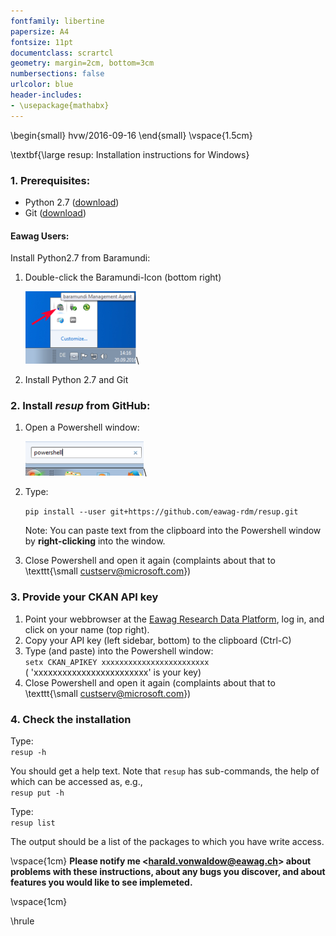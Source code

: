 ```yaml
---
fontfamily: libertine
papersize: A4
fontsize: 11pt
documentclass: scrartcl
geometry: margin=2cm, bottom=3cm
numbersections: false
urlcolor: blue
header-includes:
- \usepackage{mathabx}
---
```

\begin{small}
hvw/2016-09-16
\end{small}
\vspace{1.5cm}

\textbf{\large resup: Installation instructions for Windows}

### 1. Prerequisites:

+ Python 2.7 ([download](https://www.python.org/ftp/python/2.7.12/python-2.7.12.msi))
+ Git ([download](https://github.com/git-for-windows/git/releases/download/v2.10.0.windows.1/Git-2.10.0-32-bit.exe))

#### Eawag Users:

Install Python2.7 from Baramundi:

1. Double-click the Baramundi-Icon (bottom right)

    ![](./baramundi.png)\

2. Install Python 2.7 and Git


### 2. Install *resup* from GitHub:

1. Open a Powershell window:

    ![](./powershell.png)\


2. Type:

    `pip install --user git+https://github.com/eawag-rdm/resup.git`

    Note: You can paste text from the clipboard into the Powershell window by **right-clicking** into the window.
3. Close Powershell and open it again (complaints about that to \texttt{\small custserv@microsoft.com})

### 3. Provide your CKAN API key

1. Point your webbrowser at the
   [Eawag Research Data Platform](https://eaw-ckan-dev1.eawag.wroot.emp-eaw.ch),
   log in, and click on your name (top right).
2. Copy your API key (left sidebar, bottom) to the clipboard (Ctrl-C)
3. Type (and paste) into the Powershell window:    
    `setx CKAN_APIKEY xxxxxxxxxxxxxxxxxxxxxxxx`    
    ( 'xxxxxxxxxxxxxxxxxxxxxxxx' is your key)
4. Close Powershell and open it again (complaints about that to \texttt{\small custserv@microsoft.com})

### 4. Check the installation

Type:\
`resup -h`

You should get a help text. Note that `resup` has sub-commands,
the help of which can be accessed as, e.g.,\
`resup put -h`

Type:\
`resup list`

The output should be a list of the packages to which you have write access.


\vspace{1cm}
**Please notify me \<harald.vonwaldow@eawag.ch\> about problems with these instructions, about any bugs you discover, and about features you would like to see implemeted.**

\vspace{1cm}

\hrule

